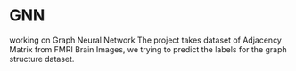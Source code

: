 # GNN
working on Graph Neural Network
The project takes dataset of Adjacency Matrix from FMRI Brain Images, we trying to predict the labels for the graph structure dataset.
